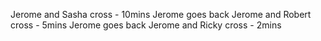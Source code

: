 Jerome and Sasha cross - 10mins
Jerome goes back
Jerome and Robert cross - 5mins
Jerome goes back
Jerome and Ricky cross - 2mins 
